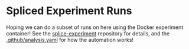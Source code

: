 # Spliced Experiment Runs

Hoping we can do a subset of runs on here using the Docker experiment container!
See the [splice-experiment](https://github.com/buildsi/spliced-experiment) repository for details,
and the [.github/analysis.yaml](.github/analysis.yaml) for how the automation works!
